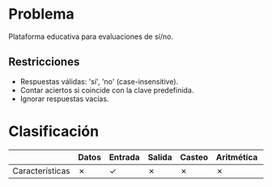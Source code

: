 # Problema

Plataforma educativa para evaluaciones de sí/no.

## Restricciones

- Respuestas válidas: 'sí', 'no' (case-insensitive).
- Contar aciertos si coincide con la clave predefinida.
- Ignorar respuestas vacías.

# Clasificación
|  | Datos | Entrada | Salida | Casteo | Aritmética | Relacionales | Lógicos | Condicionales | Ciclo | Matrices | Funciones |
|----------|-------|---------|--------|--------|------------|--------------|---------|---------------|-------|----------|-------------|
| Características | ✗ | ✓ | ✗ | ✗ | ✗ | ✗ | ✓ | ✗ | ✗ | ✗ | ✗ |

